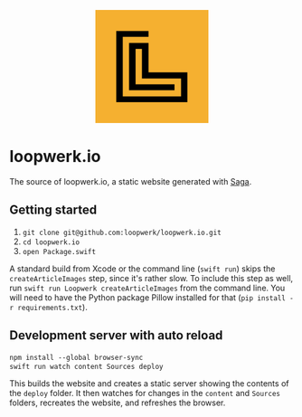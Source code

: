<p align="center">
  <img src="logo.png" width="200" alt="tag-changelog" />
</p>

# loopwerk.io
The source of loopwerk.io, a static website generated with [Saga](https://github.com/loopwerk/Saga).

## Getting started
1. `git clone git@github.com:loopwerk/loopwerk.io.git`
2. `cd loopwerk.io`
3. `open Package.swift`

A standard build from Xcode or the command line (`swift run`) skips the `createArticleImages` step, since it's rather slow. To include this step as well, run `swift run Loopwerk createArticleImages` from the command line. You will need to have the Python package Pillow installed for that (`pip install -r requirements.txt`).

## Development server with auto reload
```
npm install --global browser-sync
swift run watch content Sources deploy
```

This builds the website and creates a static server showing the contents of the `deploy` folder. It then watches for changes in the `content` and `Sources` folders, recreates the website, and refreshes the browser.
